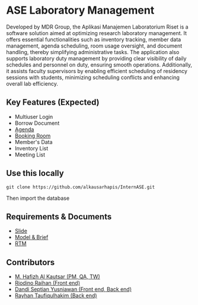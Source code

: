 # ASE Laboratory Management
Developed by MDR Group, the Aplikasi Manajemen Laboratorium Riset is a software solution aimed at optimizing research laboratory management. It offers essential functionalities such as inventory tracking, member data management, agenda scheduling, room usage oversight, and document handling, thereby simplifying administrative tasks. The application also supports laboratory duty management by providing clear visibility of daily schedules and personnel on duty, ensuring smooth operations. Additionally, it assists faculty supervisors by enabling efficient scheduling of residency sessions with students, minimizing scheduling conflicts and enhancing overall lab efficiency.

## Key Features (Expected)
- Multiuser Login
- Borrow Document
- [Agenda](https://github.com/alkausarhapis/liveCalendar)
- [Booking Room](https://github.com/alkausarhapis/bookRoom)
- Member's Data
- Inventory List
- Meeting List

## Use this locally
```
git clone https://github.com/alkausarhapis/InternASE.git
```
Then import the database

## Requirements & Documents
- [Slide](https://docs.google.com/presentation/d/1F563L1lHWbnb9vfQJ2FBydqPKaZaT7fC-R8yRsQXodg/edit?usp=sharing)
- [Model & Brief](https://whimsical.com/brief-NpQ4WY6xheAyiM5JRszL8e)
- [RTM](https://docs.google.com/spreadsheets/d/15qG5z1ZmCNGYlQuH7rTGzA4RcBeqBll1OC5KUHe7jis/edit?usp=sharing)

## Contributors
- [M. Hafizh Al Kautsar (PM, QA, TW)](https://github.com/alkausarhapis)
- [Riodino Raihan (Front end)](https://github.com/riodino14)
- [Dandi Septian Yusniawan (Front end, Back end)](https://github.com/D4ce394)
- [Rayhan Taufiqulhakim (Back end)](OneShoutMan)
